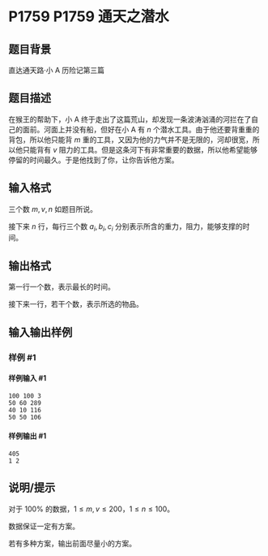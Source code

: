# P1759 P1759 通天之潜水

## 题目背景

直达通天路·小 A 历险记第三篇


## 题目描述

在猴王的帮助下，小 A 终于走出了这篇荒山，却发现一条波涛汹涌的河拦在了自己的面前。河面上并没有船，但好在小 A 有 $n$ 个潜水工具。由于他还要背重重的背包，所以他只能背 $m$ 重的工具，又因为他的力气并不是无限的，河却很宽，所以他只能背有 $v$ 阻力的工具。但是这条河下有非常重要的数据，所以他希望能够停留的时间最久。于是他找到了你，让你告诉他方案。


## 输入格式

三个数 $m, v, n$ 如题目所说。

接下来 $n$ 行，每行三个数 $a_i, b_i, c_i$ 分别表示所含的重力，阻力，能够支撑的时间。


## 输出格式

第一行一个数，表示最长的时间。

接下来一行，若干个数，表示所选的物品。


## 输入输出样例

### 样例 #1

#### 样例输入 #1

```
100 100 3
50 60 289
40 10 116
50 50 106
```

#### 样例输出 #1

```
405 
1 2
```

## 说明/提示

对于 $100 \%$ 的数据，$1 \le m, v \le 200$，$1 \le n \le 100$。

数据保证一定有方案。

若有多种方案，输出前面尽量小的方案。

